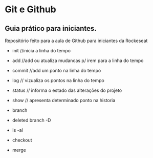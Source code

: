 # Git e Github

## Guia prático para iniciantes.

Repositório feito para a aula de Github para iniciantes da Rockeseat

- init //inicia a linha do tempo
- add //add ou atualiza mudancas p/ irem para a linha do tempo
- commit //add um ponto na linha do tempo
- log // vizualiza os pontos na linha do tempo
- status // informa o estado das alterações do projeto
- show // apresenta determinado ponto na historia
- branch
-  deleted branch -D

- ls -al
- checkout
- merge